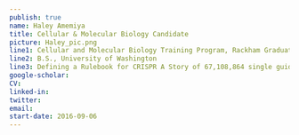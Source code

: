 ```yaml
---
publish: true
name: Haley Amemiya
title: Cellular & Molecular Biology Candidate
picture: Haley_pic.png
line1: Cellular and Molecular Biology Training Program, Rackham Graduate Student Research Grant (pre- & post-candidate)
line2: B.S., University of Washington
line3: Defining a Rulebook for CRISPR A Story of 67,108,864 single guide RNAs
google-scholar: 
CV:
linked-in: 
twitter:
email:
start-date: 2016-09-06
---
```

